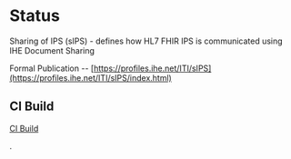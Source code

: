 # Status

Sharing of IPS (sIPS) - defines how HL7 FHIR IPS is communicated using IHE Document Sharing

Formal Publication -- [https://profiles.ihe.net/ITI/sIPS](https://profiles.ihe.net/ITI/sIPS/index.html)

## CI Build

[CI Build](http://build.fhir.org/ig/IHE/ITI.sIPS/branches/master/index.html)

.

